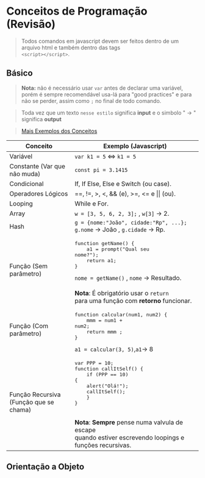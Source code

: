 # Conceitos de Programação (Revisão)

> Todos comandos em javascript devem ser feitos dentro de um arquivo html e também dentro das tags <br> `<script></script>`.

<!-- Add algoritmo dps -->

## Básico

> **Nota:** não é necessário usar `var` antes de declarar uma variável, porém é sempre recomendável usa-lá para "good practices" e para não se perder, assim como `;` no final de todo comando.

> Toda vez que um texto `nesse estilo` significa **input** e o simbolo " -> " significa **output**

> [Mais Exemplos dos Conceitos](https://github.com/JoaoSodre/Programacao/blob/master/Mais%20Exemplos%20e%20Syntaxes%20(L%C3%B3gica).md)

Conceito | Exemplo (Javascript)
-------- | -----------
Variável | `var k1 = 5` <=> `k1 = 5`
Constante (Var que <br>não muda) | `const pi = 3.1415`
Condicional | If, If Else, Else e Switch (ou case).
Operadores Lógicos | ==, !=, >, <, && (e), >=, <= e &#124;&#124; (ou).
Looping | While e For.
Array | `w = [3, 5, 6, 2, 3];` , `w[3]` -> 2.
Hash | `g = {nome:"João", cidade:"Rp", ...};`<br>`g.nome` -> João  ,  `g.cidade` -> Rp.
Função (Sem <br>parâmetro) | <pre>function getName() {<br>&nbsp;&nbsp;&nbsp;&nbsp;a1 = prompt("Qual seu nome?");<br>&nbsp;&nbsp;&nbsp;&nbsp;return a1;<br>}</pre>`nome = getName()` , `nome` -> Resultado. <br><br> **Nota**: É obrigatório usar o `return` <br> para uma função com **retorno** funcionar.
Função (Com <br>parâmetro) | <pre>function calcular(num1, num2) {<br>&nbsp;&nbsp;&nbsp;&nbsp;mmm = num1 + num2;<br>&nbsp;&nbsp;&nbsp;&nbsp;return mmm ;<br>}</pre> `a1 = calcular(3, 5)`,`a1`-> 8 
Função Recursiva<br>(Função que se chama) | <pre>var PPP = 10;<br>function callItSelf() {<br>&nbsp;&nbsp;&nbsp;&nbsp;if (PPP == 10) {<br>&nbsp;&nbsp;&nbsp;&nbsp;alert("Olá!");<br>&nbsp;&nbsp;&nbsp;&nbsp;callItSelf();<br>&nbsp;&nbsp;&nbsp;&nbsp;}<br>}</pre><br> **Nota**: **Sempre** pense numa valvula de escape<br> quando estiver escrevendo loopings e <br>funções recursivas. 

## Orientação a Objeto




<!--##FluxogramaExemplo de Fluxograma:<br><img src="https://raw.githubusercontent.com/JoaoSodre/Programacao/master/Img/Fluxograma.jpg" width="600">-->
